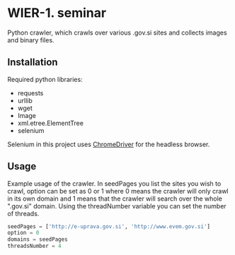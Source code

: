 # WIER-1. seminar

Python crawler, which crawls over various .gov.si sites and collects images and binary files.


## Installation

Required python libraries:
* requests
* urllib
* wget
* Image
* xml.etree.ElementTree
* selenium

Selenium in this project uses [ChromeDriver](http://chromedriver.chromium.org/downloads) for the headless browser.


## Usage
Example usage of the crawler. In seedPages you list the sites you wish to crawl,  option can be set as 0 or 1 where 0 means the crawler will only crawl in its own domain and 1 means that the crawler will search over the whole ".gov.si" domain. Using the threadNumber variable you can set the number of threads.
```python
seedPages = ['http://e-uprava.gov.si', 'http://www.evem.gov.si']
option = 0
domains = seedPages
threadsNumber = 4
```
